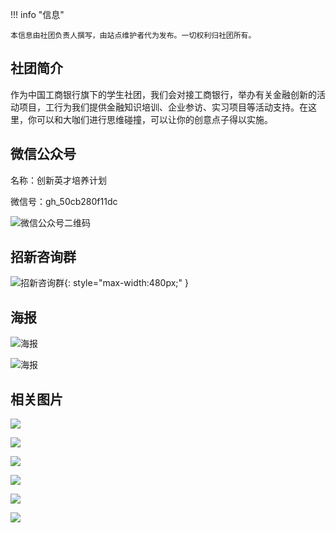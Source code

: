 !!! info "信息"

    本信息由社团负责人撰写，由站点维护者代为发布。一切权利归社团所有。

## 社团简介
作为中国工商银行旗下的学生社团，我们会对接工商银行，举办有关金融创新的活动项目，工行为我们提供金融知识培训、企业参访、实习项目等活动支持。在这里，你可以和大咖们进行思维碰撞，可以让你的创意点子得以实施。

## 微信公众号
名称：创新英才培养计划

微信号：gh_50cb280f11dc

![微信公众号二维码](./qrcode.jpg)

## 招新咨询群
![招新咨询群](./group.jpg){: style="max-width:480px;" }

## 海报
![海报](./poster1.jpg)

![海报](./poster2.jpg)

## 相关图片
![](./image1.jpg)

![](./image2.jpg)

![](./image3.jpg)

![](./image4.jpg)

![](./image5.jpg)

![](./image6.jpg)
